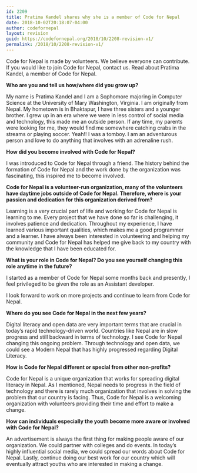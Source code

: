 ```yaml
---
id: 2209
title: Pratima Kandel shares why she is a member of Code for Nepal
date: 2018-10-02T20:18:07-04:00
author: codefornepal
layout: revision
guid: https://codefornepal.org/2018/10/2208-revision-v1/
permalink: /2018/10/2208-revision-v1/
---
```

<span style="font-weight: 400;">Code for Nepal is made by volunteers. We believe everyone can contribute. If you would like to join Code for Nepal, contact us. Read about Pratima Kandel, a member of Code for Nepal.</span>

**Who are you and tell us how/where did you grow up?**

<span style="font-weight: 400;">My name is Pratima Kandel and I am a Sophomore majoring in Computer Science at the University of Mary Washington, Virginia. I am originally from Nepal. My hometown is in Bhaktapur, I have three sisters and a younger brother. I grew up in an era where we were in less control of social media and technology, this made me an outside person. If any time, my parents were looking for me, they would find me somewhere catching crabs in the streams or playing soccer. Yeah!! I was a tomboy. I am an adventurous person and love to do anything that involves with an adrenaline rush.  </span>

**How did you become involved with Code for Nepal?**

<span style="font-weight: 400;">I was introduced to Code for Nepal through a friend. The history behind the formation of Code for Nepal and the work done by the organization was fascinating, this inspired me to become involved. </span>

**Code for Nepal is a volunteer-run organization, many of the volunteers have daytime jobs outside of Code for Nepal. Therefore, where is your passion and dedication for this organization derived from?**

<span style="font-weight: 400;">Learning is a very crucial part of life and working for Code for Nepal is learning to me. Every project that we have done so far is challenging, it involves patience and dedication. Throughout my experience, I have learned various important qualities, which makes me a good programmer and a learner. I have always been interested in volunteering and helping my community and Code for Nepal has helped me give back to my country with the knowledge that I have been educated for. </span>

**What is your role in Code for Nepal? Do you see yourself changing this role anytime in the future?**

<span style="font-weight: 400;">I started as a member of Code for Nepal some months back and presently, I feel privileged to be given the role as an Assistant developer.</span>

<span style="font-weight: 400;">I look forward to work on more projects and continue to learn from Code for Nepal. </span>

**Where do you see Code for Nepal in the next few years?** 

<span style="font-weight: 400;">Digital literacy and open data are very important terms that are crucial in today’s rapid technology-driven world. Countries like Nepal are in slow progress and still backward in terms of technology. I see Code for Nepal changing this ongoing problem. Through technology and open data, we could see a Modern Nepal that has highly progressed regarding Digital Literacy. </span>

**How is Code for Nepal different or special from other non-profits?** 

<span style="font-weight: 400;">Code for Nepal is a unique organization that works for spreading digital literacy in Nepal. As I mentioned, Nepal needs to progress in the field of technology and there is rarely much organization that involves in solving the problem that our country is facing. Thus, Code for Nepal is a welcoming organization with volunteers providing their time and effort to make a change. </span>

**How can individuals especially the youth become more aware or involved with Code for Nepal?**

<span style="font-weight: 400;">An advertisement is always the first thing for making people aware of our organization. We could partner with colleges and do events. In today’s highly influential social media, we could spread our words about Code for Nepal. Lastly, continue doing our best work for our country which will eventually attract youths who are interested in making a change. </span>